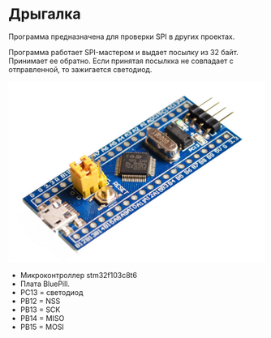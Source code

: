 # Дрыгалка

Программа предназначена для проверки SPI в других проектах.

Программа работает SPI-мастером и выдает посылку из 32 байт. Принимает ее обратно. Если принятая посылкка не совпадает с отправленной, то зажигается светодиод.

![bluepill](img/bluepill.jpg)

* Микроконтроллер stm32f103c8t6
* Плата BluePill.
* PC13 = светодиод
* PB12 = NSS
* PB13 = SCK
* PB14 = MISO
* PB15 = MOSI




